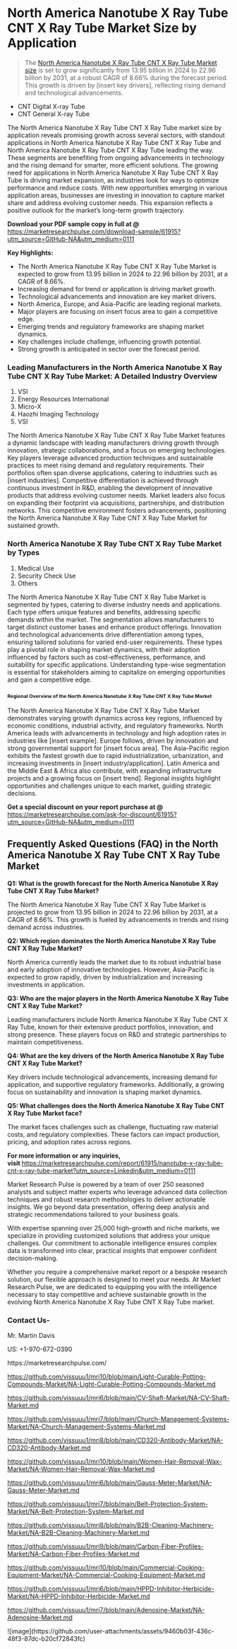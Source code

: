 <h1>North America Nanotube X Ray Tube CNT X Ray Tube Market&nbsp;Size by Application</h1><blockquote><p>The <a href="https://marketresearchpulse.com/download-sample/61915?utm_source=GitHub-NA&amp;utm_medium=0111">North America Nanotube X Ray Tube CNT X Ray Tube Market size</a> is set to grow significantly from 13.95 billion in 2024 to 22.96 billion by 2031, at a robust CAGR of 8.66% during the forecast period. This growth is driven by [insert key drivers], reflecting rising demand and technological advancements.</p></blockquote><ul><li>CNT Digital X-ray Tube <li> CNT General X-ray Tube</li></ul><p>The North America Nanotube X Ray Tube CNT X Ray Tube market size by application reveals promising growth across several sectors, with standout applications in North America Nanotube X Ray Tube CNT X Ray Tube and North America Nanotube X Ray Tube CNT X Ray Tube leading the way. These segments are benefiting from ongoing advancements in technology and the rising demand for smarter, more efficient solutions. The growing need for applications in North America Nanotube X Ray Tube CNT X Ray Tube is driving market expansion, as industries look for ways to optimize performance and reduce costs. With new opportunities emerging in various application areas, businesses are investing in innovation to capture market share and address evolving customer needs. This expansion reflects a positive outlook for the market’s long-term growth trajectory.</p><p><strong>Download your PDF sample copy in full at @ </strong><a href="https://marketresearchpulse.com/download-sample/61915?utm_source=GitHub-NA&amp;utm_medium=0111">https://marketresearchpulse.com/download-sample/61915?utm_source=GitHub-NA&amp;utm_medium=0111</a></p><p><strong>Key Highlights: </strong></p><ul><li>The North America Nanotube X Ray Tube CNT X Ray Tube Market is expected to grow from 13.95 billion in 2024 to 22.96 billion by 2031, at a CAGR of 8.66%.</li><li>Increasing demand for trend or application is driving market growth.</li><li>Technological advancements and innovation are key market drivers.</li><li>North America, Europe, and Asia-Pacific are leading regional markets.</li><li>Major players are focusing on insert focus area to gain a competitive edge.</li><li>Emerging trends and regulatory frameworks are shaping market dynamics.</li><li>Key challenges include challenge, influencing growth potential.</li><li>Strong growth is anticipated in sector over the forecast period.</li></ul><h3>Leading Manufacturers in the North America Nanotube X Ray Tube CNT X Ray Tube Market: A Detailed Industry Overview</h3><ol><li>VSI</li><li>Energy Resources International</li><li>Micro-X</li><li>Haozhi Imaging Technology</li><li>VSI</li></ol><div class="flex max-w-full flex-col flex-grow"><div class="min-h-8 text-message flex w-full flex-col items-end gap-2 whitespace-normal break-words [.text-message+&amp;]:mt-5" dir="auto" data-message-author-role="assistant" data-message-id="fd8432e4-4910-450d-b182-61b7bfb0a01f" data-message-model-slug="gpt-4o"><div class="flex w-full flex-col gap-1 empty:hidden first:pt-[3px]"><div class="markdown prose w-full break-words dark:prose-invert light"><p>The North America Nanotube X Ray Tube CNT X Ray Tube Market features a dynamic landscape with leading manufacturers driving growth through innovation, strategic collaborations, and a focus on emerging technologies. Key players leverage advanced production techniques and sustainable practices to meet rising demand and regulatory requirements. Their portfolios often span diverse applications, catering to industries such as [insert industries]. Competitive differentiation is achieved through continuous investment in R&amp;D, enabling the development of innovative products that address evolving customer needs. Market leaders also focus on expanding their footprint via acquisitions, partnerships, and distribution networks. This competitive environment fosters advancements, positioning the North America Nanotube X Ray Tube CNT X Ray Tube Market for sustained growth.</p></div></div></div></div><h3>North America Nanotube X Ray Tube CNT X Ray Tube Market by Types</h3><ol><li>Medical Use <li> Security Check Use <li> Others</li></ol><div class="flex max-w-full flex-col flex-grow"><div class="min-h-8 text-message flex w-full flex-col items-end gap-2 whitespace-normal break-words [.text-message+&amp;]:mt-5" dir="auto" data-message-author-role="assistant" data-message-id="084470be-0bb7-4664-bddf-5156b4f41249" data-message-model-slug="gpt-4o-mini"><div class="flex w-full flex-col gap-1 empty:hidden first:pt-[3px]"><div class="markdown prose w-full break-words dark:prose-invert light"><p>The North America Nanotube X Ray Tube CNT X Ray Tube Market is segmented by types, catering to diverse industry needs and applications. Each type offers unique features and benefits, addressing specific demands within the market. The segmentation allows manufacturers to target distinct customer bases and enhance product offerings. Innovation and technological advancements drive differentiation among types, ensuring tailored solutions for varied end-user requirements. These types play a pivotal role in shaping market dynamics, with their adoption influenced by factors such as cost-effectiveness, performance, and suitability for specific applications. Understanding type-wise segmentation is essential for stakeholders aiming to capitalize on emerging opportunities and gain a competitive edge.</p></div></div></div></div><h3><span style="font-size: 11px;">Regional Overview of the North America Nanotube X Ray Tube CNT X Ray Tube Market</span></h3><div class="flex max-w-full flex-col flex-grow"><div class="min-h-8 text-message flex w-full flex-col items-end gap-2 whitespace-normal break-words [.text-message+&amp;]:mt-5" dir="auto" data-message-author-role="assistant" data-message-id="e9038762-ce64-4e30-91c9-9bd413514231" data-message-model-slug="gpt-4o-mini"><div class="flex w-full flex-col gap-1 empty:hidden first:pt-[3px]"><div class="markdown prose w-full break-words dark:prose-invert light"><p>The North America Nanotube X Ray Tube CNT X Ray Tube Market demonstrates varying growth dynamics across key regions, influenced by economic conditions, industrial activity, and regulatory frameworks. North America leads with advancements in technology and high adoption rates in industries like [insert example]. Europe follows, driven by innovation and strong governmental support for [insert focus area]. The Asia-Pacific region exhibits the fastest growth due to rapid industrialization, urbanization, and increasing investments in [insert industry/application]. Latin America and the Middle East &amp; Africa also contribute, with expanding infrastructure projects and a growing focus on [insert trend]. Regional insights highlight opportunities and challenges unique to each market, guiding strategic decisions.</p></div></div></div></div><p><strong>Get a special discount on your report purchase at @ </strong><a href="https://marketresearchpulse.com/ask-for-discount/61915?utm_source=GitHub-NA&amp;utm_medium=0111">https://marketresearchpulse.com/ask-for-discount/61915?utm_source=GitHub-NA&amp;utm_medium=0111</a></p><h2>Frequently Asked Questions (FAQ) in the North America Nanotube X Ray Tube CNT X Ray Tube Market</h2><p><strong>Q1: What is the growth forecast for the North America Nanotube X Ray Tube CNT X Ray Tube Market?</strong></p><p>The North America Nanotube X Ray Tube CNT X Ray Tube Market is projected to grow from 13.95 billion in 2024 to 22.96 billion by 2031, at a CAGR of 8.66%. This growth is fueled by advancements in trends and rising demand across industries.</p><p><strong>Q2: Which region dominates the North America Nanotube X Ray Tube CNT X Ray Tube Market?</strong></p><p>North America currently leads the market due to its robust industrial base and early adoption of innovative technologies. However, Asia-Pacific is expected to grow rapidly, driven by industrialization and increasing investments in application.</p><p><strong>Q3: Who are the major players in the North America Nanotube X Ray Tube CNT X Ray Tube Market?</strong></p><p>Leading manufacturers include North America Nanotube X Ray Tube CNT X Ray Tube, known for their extensive product portfolios, innovation, and strong presence. These players focus on R&amp;D and strategic partnerships to maintain competitiveness.</p><p><strong>Q4: What are the key drivers of the North America Nanotube X Ray Tube CNT X Ray Tube Market?</strong></p><p>Key drivers include technological advancements, increasing demand for application, and supportive regulatory frameworks. Additionally, a growing focus on sustainability and innovation is shaping market dynamics.</p><p><strong>Q5: What challenges does the North America Nanotube X Ray Tube CNT X Ray Tube Market face?</strong></p><p>The market faces challenges such as challenge, fluctuating raw material costs, and regulatory complexities. These factors can impact production, pricing, and adoption rates across regions.</p><p><strong>For more information or any inquiries, visit&nbsp;</strong><a href="https://marketresearchpulse.com/report/61915/nanotube-x-ray-tube-cnt-x-ray-tube-market?utm_source=Linkedin&utm_medium=0111">https://marketresearchpulse.com/report/61915/nanotube-x-ray-tube-cnt-x-ray-tube-market?utm_source=Linkedin&utm_medium=0111</a></p><p>Market Research Pulse is powered by a team of over 250 seasoned analysts and subject matter experts who leverage advanced data collection techniques and robust research methodologies to deliver actionable insights. We go beyond data presentation, offering deep analysis and strategic recommendations tailored to your business goals.</p><p>With expertise spanning over 25,000 high-growth and niche markets, we specialize in providing customized solutions that address your unique challenges. Our commitment to actionable intelligence ensures complex data is transformed into clear, practical insights that empower confident decision-making.</p><p>Whether you require a comprehensive market report or a bespoke research solution, our flexible approach is designed to meet your needs. At Market Research Pulse, we are dedicated to equipping you with the intelligence necessary to stay competitive and achieve sustainable growth in the evolving North America Nanotube X Ray Tube CNT X Ray Tube market.</p><h3><strong>Contact Us-</strong></h3><p>Mr. Martin Davis</p><p>US: +1-970-672-0390</p><p>https://marketresearchpulse.com/</p><p><a href="https://github.com/vissuuu1/mri10/blob/main/Light-Curable-Potting-Compounds-Market/NA-Light-Curable-Potting-Compounds-Market.md">https://github.com/vissuuu1/mri10/blob/main/Light-Curable-Potting-Compounds-Market/NA-Light-Curable-Potting-Compounds-Market.md</a></p><p><a href="https://github.com/vissuuu1/mri6/blob/main/CV-Shaft-Market/NA-CV-Shaft-Market.md">https://github.com/vissuuu1/mri6/blob/main/CV-Shaft-Market/NA-CV-Shaft-Market.md</a></p><p><a href="https://github.com/vissuuu1/mri7/blob/main/Church-Management-Systems-Market/NA-Church-Management-Systems-Market.md">https://github.com/vissuuu1/mri7/blob/main/Church-Management-Systems-Market/NA-Church-Management-Systems-Market.md</a></p><p><a href="https://github.com/vissuuu1/mri8/blob/main/CD320-Antibody-Market/NA-CD320-Antibody-Market.md">https://github.com/vissuuu1/mri8/blob/main/CD320-Antibody-Market/NA-CD320-Antibody-Market.md</a></p><p><a href="https://github.com/vissuuu1/mri10/blob/main/Women-Hair-Removal-Wax-Market/NA-Women-Hair-Removal-Wax-Market.md">https://github.com/vissuuu1/mri10/blob/main/Women-Hair-Removal-Wax-Market/NA-Women-Hair-Removal-Wax-Market.md</a></p><p><a href="https://github.com/vissuuu1/mri6/blob/main/Gauss-Meter-Market/NA-Gauss-Meter-Market.md">https://github.com/vissuuu1/mri6/blob/main/Gauss-Meter-Market/NA-Gauss-Meter-Market.md</a></p><p><a href="https://github.com/vissuuu1/mri7/blob/main/Belt-Protection-System-Market/NA-Belt-Protection-System-Market.md">https://github.com/vissuuu1/mri7/blob/main/Belt-Protection-System-Market/NA-Belt-Protection-System-Market.md</a></p><p><a href="https://github.com/vissuuu1/mri8/blob/main/B2B-Cleaning-Machinery-Market/NA-B2B-Cleaning-Machinery-Market.md">https://github.com/vissuuu1/mri8/blob/main/B2B-Cleaning-Machinery-Market/NA-B2B-Cleaning-Machinery-Market.md</a></p><p><a href="https://github.com/vissuuu1/mri9/blob/main/Carbon-Fiber-Profiles-Market/NA-Carbon-Fiber-Profiles-Market.md">https://github.com/vissuuu1/mri9/blob/main/Carbon-Fiber-Profiles-Market/NA-Carbon-Fiber-Profiles-Market.md</a></p><p><a href="https://github.com/vissuuu1/mri10/blob/main/Commercial-Cooking-Equipment-Market/NA-Commercial-Cooking-Equipment-Market.md">https://github.com/vissuuu1/mri10/blob/main/Commercial-Cooking-Equipment-Market/NA-Commercial-Cooking-Equipment-Market.md</a></p><p><a href="https://github.com/vissuuu1/mri6/blob/main/HPPD-Inhibitor-Herbicide-Market/NA-HPPD-Inhibitor-Herbicide-Market.md">https://github.com/vissuuu1/mri6/blob/main/HPPD-Inhibitor-Herbicide-Market/NA-HPPD-Inhibitor-Herbicide-Market.md</a></p><p><a href="https://github.com/vissuuu1/mri7/blob/main/Adenosine-Market/NA-Adenosine-Market.md">https://github.com/vissuuu1/mri7/blob/main/Adenosine-Market/NA-Adenosine-Market.md</a></p>
![image](https://github.com/user-attachments/assets/9460b03f-436c-48f3-87dc-b20cf72843fc)
